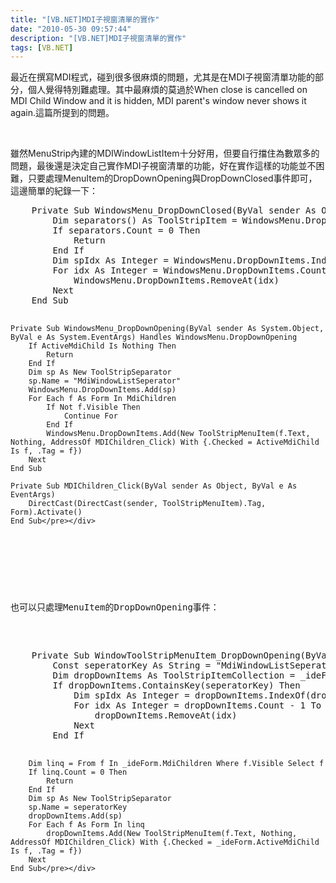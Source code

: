 ```yaml
---
title: "[VB.NET]MDI子視窗清單的實作"
date: "2010-05-30 09:57:44"
description: "[VB.NET]MDI子視窗清單的實作"
tags: [VB.NET]
---
```


<p>最近在撰寫MDI程式，碰到很多很麻煩的問題，尤其是在MDI子視窗清單功能的部分，個人覺得特別難處理。其中最麻煩的莫過於When close is cancelled on MDI Child Window and it is hidden, MDI parent's window never shows it again.這篇所提到的問題。</p>  <p> </p>  <p>雖然MenuStrip內建的MDIWindowListItem十分好用，但要自行擋住為數眾多的問題，最後還是決定自己實作MDI子視窗清單的功能，好在實作這樣的功能並不困難，只要處理MenuItem的DropDownOpening與DropDownClosed事件即可，這邊簡單的紀錄一下：</p>  <div style="padding-bottom: 0px; margin: 0px; padding-left: 0px; padding-right: 0px; display: inline; float: none; padding-top: 0px" id="scid:812469c5-0cb0-4c63-8c15-c81123a09de7:514b0f4d-8815-4602-acea-d6e64f228668" class="wlWriterEditableSmartContent"><pre name="code" class="vb">    Private Sub WindowsMenu_DropDownClosed(ByVal sender As Object, ByVal e As System.EventArgs) Handles WindowsMenu.DropDownClosed
        Dim separators() As ToolStripItem = WindowsMenu.DropDownItems.Find("MdiWindowListSeperator", False)
        If separators.Count = 0 Then
            Return
        End If
        Dim spIdx As Integer = WindowsMenu.DropDownItems.IndexOf(separators(0))
        For idx As Integer = WindowsMenu.DropDownItems.Count - 1 To spIdx Step -1
            WindowsMenu.DropDownItems.RemoveAt(idx)
        Next
    End Sub

    Private Sub WindowsMenu_DropDownOpening(ByVal sender As System.Object, ByVal e As System.EventArgs) Handles WindowsMenu.DropDownOpening
        If ActiveMdiChild Is Nothing Then
            Return
        End If
        Dim sp As New ToolStripSeparator
        sp.Name = "MdiWindowListSeperator"
        WindowsMenu.DropDownItems.Add(sp)
        For Each f As Form In MdiChildren
            If Not f.Visible Then
                Continue For
            End If
            WindowsMenu.DropDownItems.Add(New ToolStripMenuItem(f.Text, Nothing, AddressOf MDIChildren_Click) With {.Checked = ActiveMdiChild Is f, .Tag = f})
        Next
    End Sub

    Private Sub MDIChildren_Click(ByVal sender As Object, ByVal e As EventArgs)
        DirectCast(DirectCast(sender, ToolStripMenuItem).Tag, Form).Activate()
    End Sub</pre></div>

<p> </p>

<p>也可以只處理MenuItem的DropDownOpening事件：</p>

<div style="padding-bottom: 0px; margin: 0px; padding-left: 0px; padding-right: 0px; display: inline; float: none; padding-top: 0px" id="scid:812469c5-0cb0-4c63-8c15-c81123a09de7:3df875ec-ba3a-4414-b31f-df2bcf45a868" class="wlWriterEditableSmartContent"><pre name="code" class="vb">    Private Sub WindowToolStripMenuItem_DropDownOpening(ByVal sender As System.Object, ByVal e As System.EventArgs) 
        Const seperatorKey As String = "MdiWindowListSeperator" 
        Dim dropDownItems As ToolStripItemCollection = _ideForm.WindowToolStripMenuItem.DropDownItems 
        If dropDownItems.ContainsKey(seperatorKey) Then 
            Dim spIdx As Integer = dropDownItems.IndexOf(dropDownItems.Find(seperatorKey, False)(0)) 
            For idx As Integer = dropDownItems.Count - 1 To spIdx Step -1 
                dropDownItems.RemoveAt(idx) 
            Next 
        End If 

        Dim linq = From f In _ideForm.MdiChildren Where f.Visible Select f 
        If linq.Count = 0 Then 
            Return 
        End If 
        Dim sp As New ToolStripSeparator 
        sp.Name = seperatorKey 
        dropDownItems.Add(sp) 
        For Each f As Form In linq 
            dropDownItems.Add(New ToolStripMenuItem(f.Text, Nothing, AddressOf MDIChildren_Click) With {.Checked = _ideForm.ActiveMdiChild Is f, .Tag = f}) 
        Next 
    End Sub</pre></div>
